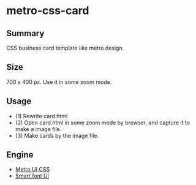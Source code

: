 metro-css-card
==============

Summary
-------
CSS business card template like metro design.

Size
----
700 x 400 px. Use  it in some zoom mode.

Usage
-----
- (1) Rewrite card.html
- (2) Open card.html in some zoom mode by browser, and capture it to make a image file.
- (3) Make cards by the image file.

Engine
------
- [Metro UI CSS](http://metroui.org.ua/)
- [Smart font UI](http://www.flopdesign.com/freefont/smartfont.html)
